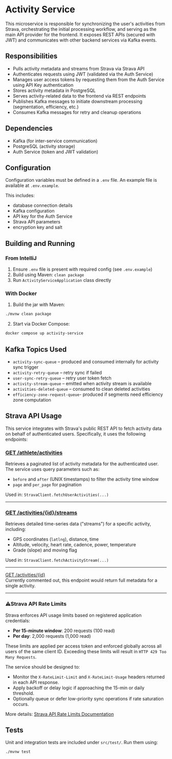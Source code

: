 # Activity Service

This microservice is responsible for synchronizing the user's activities from Strava, orchestrating
the initial processing workflow, and serving as the main API provider for the frontend. It exposes
REST APIs (secured with JWT) and communicates with other backend services via Kafka events.

## Responsibilities

- Pulls activity metadata and streams from Strava via Strava API
- Authenticates requests using JWT (validated via the Auth Service)
- Manages user access tokens by requesting them from the Auth Service using API Key authentication
- Stores activity metadata in PostgreSQL
- Serves activity-related data to the frontend via REST endpoints
- Publishes Kafka messages to initiate downstream processing (segmentation, efficiency, etc.)
- Consumes Kafka messages for retry and cleanup operations

## Dependencies

- Kafka (for inter-service communication)
- PostgreSQL (activity storage)
- Auth Service (token and JWT validation)

## Configuration

Configuration variables must be defined in a `.env` file. An example file is available at
`.env.example`.

This includes:

- database connection details
- Kafka configuration
- API key for the Auth Service
- Strava API parameters
- encryption key and salt

## Building and Running

### From IntelliJ

1. Ensure `.env` file is present with required config (see `.env.example`)
2. Build using Maven: `clean package`
3. Run `ActivityServiceApplication` class directly

### With Docker

1. Build the jar with Maven:

```bash
./mvnw clean package
```

2. Start via Docker Compose:

```bash
docker compose up activity-service
```

## Kafka Topics Used

- `activity-sync-queue` – produced and consumed internally for activity sync trigger
- `activity-retry-queue` – retry sync if failed
- `user-sync-retry-queue` – retry user token fetch
- `activity-stream-queue` – emitted when activity stream is available
- `activities-deleted-queue` – consumed to clean deleted activities
- `efficiency-zone-request-queue`- produced if segments need efficiency zone computation

## Strava API Usage

This service integrates with Strava's public REST API to fetch activity data on behalf of
authenticated users. Specifically, it uses the following endpoints:

### [GET /athlete/activities](https://developers.strava.com/docs/reference/#api-Activities-getLoggedInAthleteActivities)

Retrieves a paginated list of activity metadata for the authenticated user. The service uses query
parameters such as:

- `before` and `after` (UNIX timestamps) to filter the activity time window
- `page` and `per_page` for pagination

Used in: `StravaClient.fetchUserActivities(...)`

---

### [GET /activities/{id}/streams](https://developers.strava.com/docs/reference/#api-Streams-getActivityStreams)

Retrieves detailed time-series data ("streams") for a specific activity, including:

- GPS coordinates (`latlng`), distance, time
- Altitude, velocity, heart rate, cadence, power, temperature
- Grade (slope) and moving flag

Used in: `StravaClient.fetchActivityStream(...)`

---

[GET /activities/{id}](https://developers.strava.com/docs/reference/#api-Activities-getActivityById)  
Currently commented out, this endpoint would return full metadata for a single activity.

---

### ⚠Strava API Rate Limits

Strava enforces API usage limits based on registered application credentials:

- **Per 15-minute window**: 200 requests (100 read)
- **Per day**: 2,000 requests (1,000 read)

These limits are applied per access token and enforced globally across all users of the same client
ID. Exceeding these limits will result in `HTTP 429 Too Many Requests`.

The service should be designed to:

- Monitor the `X-RateLimit-Limit` and `X-RateLimit-Usage` headers returned in each API response.
- Apply backoff or delay logic if approaching the 15-min or daily threshold.
- Optionally queue or defer low-priority sync operations if rate saturation occurs.

More
details: [Strava API Rate Limits Documentation](https://developers.strava.com/docs/rate-limits/)

## Tests

Unit and integration tests are included under `src/test/`. Run them using:

```bash
./mvnw test
```
